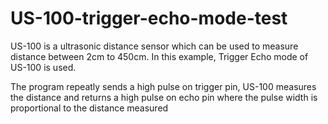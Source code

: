 # US-100-trigger-echo-mode-test

US-100 is a ultrasonic distance sensor which can be used to measure distance between 2cm to 450cm. 
In this example, Trigger Echo mode of US-100 is used.

The program repeatly sends a high pulse on trigger pin, US-100 measures the distance and returns a 
high pulse on echo pin where the pulse width is proportional to the distance measured

